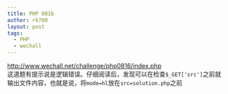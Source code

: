 ```yaml
---
title: PHP 0816
author: rk700
layout: post
tags:
  - PHP
  - wechall
---
```

<a title="http://www.wechall.net/challenge/php0816/index.php" href="http://www.wechall.net/challenge/php0816/index.php" target="_blank">http://www.wechall.net/challenge/php0816/index.php</a>  
这道题有提示说是逻辑错误。仔细阅读后，发现可以在检查`$_GET['src']`之前就输出文件内容，也就是说，将`mode=hl`放在`src=solution.php`之前